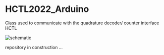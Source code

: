 # HCTL2022_Arduino
Class used to communicate with the quadrature decoder/ counter interface HCTL

![schematic](https://user-images.githubusercontent.com/37436664/44233017-032fb700-a1a3-11e8-9709-fade4c963d3a.PNG)

repository in construction ...
